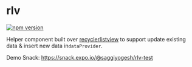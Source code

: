 # rlv
[![npm version](https://img.shields.io/npm/v/rlv.svg)](https://www.npmjs.com/package/rlv)

Helper component built over [recyclerlistview](https://github.com/Flipkart/recyclerlistview) to support update existing data & insert new data in`dataProvider`. 

Demo Snack: https://snack.expo.io/@saggiyogesh/rlv-test
